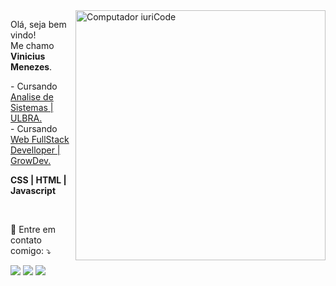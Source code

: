 <img src="https://raw.githubusercontent.com/MicaelliMedeiros/micaellimedeiros/master/image/computer-illustration.png" min-width="400px" max-width="400px" width="400px" align="right" alt="Computador iuriCode">

<p align="left">
  Olá, seja bem vindo!<br>
  Me chamo <strong>Vinicius Menezes</strong>.
</p>

<p align="left">
  - Cursando <a href="https://www.ulbra.br/porto-alegre" alt="Growdev">Analise de Sistemas | ULBRA.</a><br>
  - Cursando <a href="https://growdev.com.br" alt="Growdev">Web FullStack Develloper | GrowDev.</a>
</p>



<p align="left">
   <strong> CSS | HTML | Javascript</strong>
</p>


<br>


<p align="left">
  💌 Entre em contato comigo: ⤵️
</p>



<p align="left">
  <a href="http://mailto:viniemil@gmail.com/" alt="Gmail">
  <img src="https://img.shields.io/badge/-Gmail-FF0000?style=flat-square&labelColor=FF0000&logo=gmail&logoColor=white&link=http://mailto:thobiaspsilva@gmail.com/" /></a>

  <a href="https://www.linkedin.com/in/viniciusemil/">
  <img src="https://img.shields.io/badge/-Linkedin-0e76a8?style=flat-square&logo=Linkedin&logoColor=white&link=https://www.linkedin.com/in/thobiaspsilva/" /></a>

  
  <a href="https://github.com/viniemil" alt="Github">
  <img src="https://img.shields.io/github/followers/thobiassilva?label=follow&?style=flat-square&labelColor=3b5998&logo=github&link=https://github.com/thobiassilva"/></a>
  

</p>  
